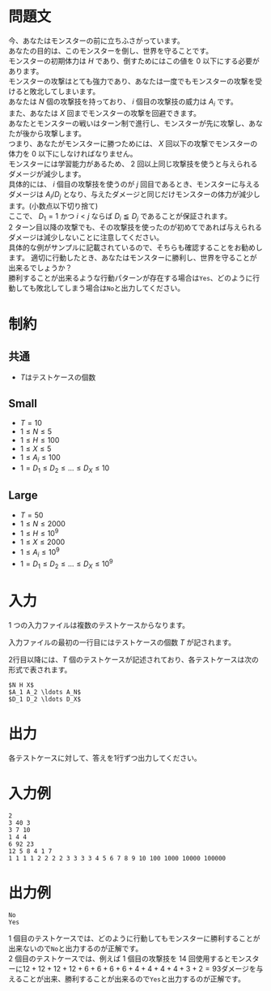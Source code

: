 # 問題文

今、あなたはモンスターの前に立ちふさがっています。  
あなたの目的は、このモンスターを倒し、世界を守ることです。  
モンスターの初期体力は $H$ であり、倒すためにはこの値を $0$ 以下にする必要があります。  
モンスターの攻撃はとても強力であり、あなたは一度でもモンスターの攻撃を受けると敗北してしまいます。  
あなたは $N$ 個の攻撃技を持っており、 $i$ 個目の攻撃技の威力は $A_i$ です。  
また、あなたは $X$ 回までモンスターの攻撃を回避できます。  
あなたとモンスターの戦いはターン制で進行し、モンスターが先に攻撃し、あなたが後から攻撃します。  
つまり、あなたがモンスターに勝つためには、 $X$ 回以下の攻撃でモンスターの体力を $0$ 以下にしなければなりません。  
モンスターには学習能力があるため、 $2$ 回以上同じ攻撃技を使うと与えられるダメージが減少します。  
具体的には、 $i$ 個目の攻撃技を使うのが $j$ 回目であるとき、モンスターに与えるダメージは $A_i/D_j$ となり、与えたダメージと同じだけモンスターの体力が減少します。(小数点以下切り捨て)  
ここで、 $D_1=1$ かつ $i<j$ ならば $D_i≦D_j$ であることが保証されます。  
 $2$ ターン目以降の攻撃でも、その攻撃技を使ったのが初めてであれば与えられるダメージは減少しないことに注意してください。  
具体的な例がサンプルに記載されているので、そちらも確認することをお勧めします。
適切に行動したとき、あなたはモンスターに勝利し、世界を守ることが出来るでしょうか？  
勝利することが出来るような行動パターンが存在する場合は`Yes`、どのように行動しても敗北してしまう場合は`No`と出力してください。  

# 制約
## 共通
* $T$はテストケースの個数


## Small
* $T=10$
* $1\leq N\leq 5$
* $1\leq H\leq 100$
* $1\leq X\leq 5$
* $1\leq A_i\leq 100$
* $1=D_1\leq D_2\leq ...\leq D_X \leq10$
## Large
* $T=50$
* $1\leq N\leq 2000$
* $1\leq H\leq 10^9$
* $1\leq X\leq 2000$
* $1\leq A_i\leq 10^9$
* $1=D_1\leq D_2\leq ...\leq D_X \leq10^9$

# 入力
1 つの入力ファイルは複数のテストケースからなります。

入力ファイルの最初の一行目にはテストケースの個数 $T$ が記されます。

2行目以降には、$T$ 個のテストケースが記述されており、各テストケースは次の形式で表されます。


```
$N H X$
$A_1 A_2 \ldots A_N$
$D_1 D_2 \ldots D_X$

```

# 出力
各テストケースに対して、答えを1行ずつ出力してください。

# 入力例
```
2
3 40 3
3 7 10
1 4 4
6 92 23
12 5 8 4 1 7
1 1 1 1 2 2 2 2 3 3 3 3 4 5 6 7 8 9 10 100 1000 10000 100000
```

# 出力例
```
No
Yes
```

 $1$ 個目のテストケースでは、どのように行動してもモンスターに勝利することが出来ないので`No`と出力するのが正解です。  
 $2$ 個目のテストケースでは、例えば $1$ 個目の攻撃技を $14$ 回使用するとモンスターに$12+12+12+12+6+6+6+6+4+4+4+4+3+2=93$ダメージを与えることが出来、勝利することが出来るので`Yes`と出力するのが正解です。
